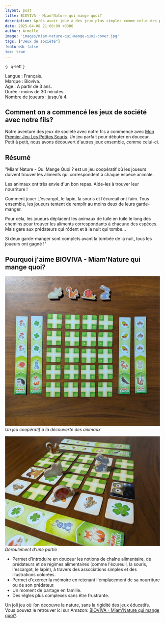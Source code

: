 ```yaml
---
layout: post
title: BIOVIVA - Miam'Nature qui mange quoi?
description: Après avoir joué à des jeux plus simples comme celui des petites souris avec mon fils, j’avais envie de lui proposer un jeu un peu plus complexe. "Miam'Nature" est parfait pour introduire en douceur les notions de chaîne alimentaire, de prédateurs et de régimes alimentaires tout en stimulant la mémoire.
date: 2025-04-08 21:00:00 +0300
author: Armelle
image: 'images/miam-nature-qui-mange-quoi-cover.jpg'
tags: ["Jeux de société"]
featured: false
toc: true
---
```


{: .q-left }

Langue : Français.         
Marque : Bioviva.      
Age : A partir de 3 ans.      
Durée : moins de 30 minutes.  
Nombre de joueurs : jusqu'à 4.

## Comment on a commencé les jeux de société avec notre fils?

 Notre aventure des jeux de société avec notre fils a commencé avec [Mon Premier Jeu Les Petites Souris](https://ludichou.com/les-petites-souris). Un jeu parfait pour débuter en douceur. Petit à petit, nous avons découvert d'autres jeux ensemble, comme celui-ci.

## Résumé

"Miam'Nature - Qui Mange Quoi ? est un jeu coopératif où les joueurs doivent trouver les aliments qui correspondent à chaque espèce animale.

Les animaux ont très envie d'un bon repas. Aide-les à trouver leur nourriture !

Comment jouer L’escargot, le lapin, la souris et l’écureuil ont faim. Tous ensemble, les joueurs tentent de remplir au moins deux de leurs garde-manger.

Pour cela, les joueurs déplacent les animaux de tuile en tuile le long des chemins pour trouver les aliments correspondants à chacune des espèces. Mais gare aux prédateurs qui rôdent et à la nuit qui tombe…

Si deux garde-manger sont complets avant la tombée de la nuit, tous les joueurs ont gagné !"

## Pourquoi j'aime BIOVIVA - Miam'Nature qui mange quoi? 

![Un jeu coopératif à la découverte des animaux](images/miam-nature-qui-mange-quoi-int.jpg)
*Un jeu coopératif à la découverte des animaux*

![Déroulement d'une partie](images/miam-nature-qui-mange-quoi-deroulement-partie-int.jpg)
*Déroulement d'une partie*

- Permet d'introduire en douceur les notions de chaîne alimentaire, de prédateurs et de régimes alimentaires (comme l'écureuil, la souris, l'escargot, le lapin), à travers des associations simples et des illustrations colorées.
- Permet d'exercer la mémoire en retenant l'emplacement de sa nourriture ou de son prédateur.
- Un moment de partage en famille.
- Des règles plus complexes sans être frustrante.

Un joli jeu où l’on découvre la nature, sans la rigidité des jeux éducatifs. Vous pouvez le retrouver ici sur Amazon: [BIOVIVA - Miam'Nature qui mange quoi?](https://amzn.to/4jEdFJM). 




 
